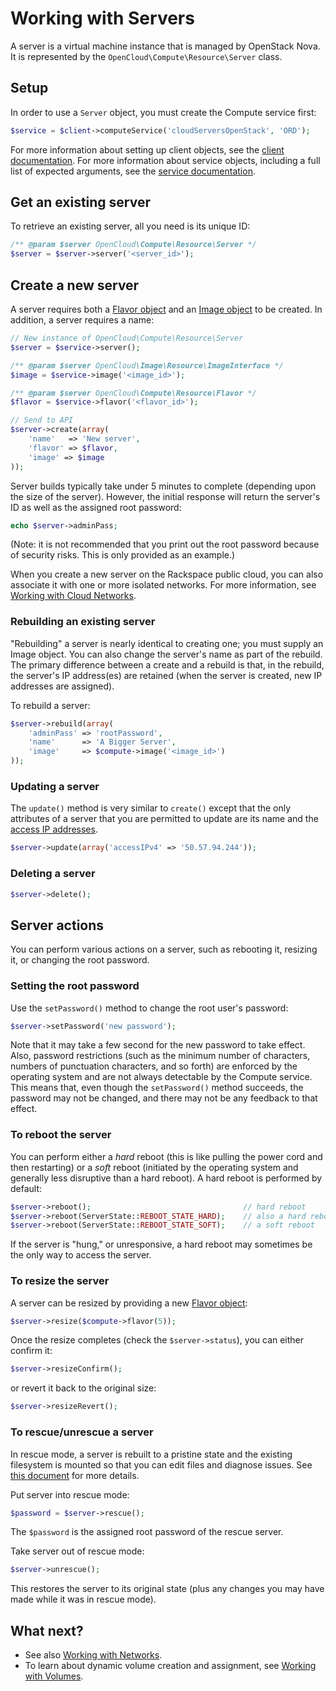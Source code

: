 Working with Servers
====================

A server is a virtual machine instance that is managed by OpenStack Nova. It is
represented by the `OpenCloud\Compute\Resource\Server` class.

## Setup

In order to use a `Server` object, you must create the Compute service first:

```php
$service = $client->computeService('cloudServersOpenStack', 'ORD');
```

For more information about setting up client objects, see the
[client documentation](Clients.md). For more information about service objects,
including a full list of expected arguments, see the
[service documentation](Services.md).

## Get an existing server

To retrieve an existing server, all you need is its unique ID:

```php
/** @param $server OpenCloud\Compute\Resource\Server */
$server = $server->server('<server_id>');
```

## Create a new server

A server requires both a [Flavor object](flavors.md) and an
[Image object](images.md) to be created. In addition, a server requires a name:

```php
// New instance of OpenCloud\Compute\Resource\Server
$server = $service->server();

/** @param $server OpenCloud\Image\Resource\ImageInterface */
$image = $service->image('<image_id>');

/** @param $server OpenCloud\Compute\Resource\Flavor */
$flavor = $service->flavor('<flavor_id>');

// Send to API
$server->create(array(
    'name'   => 'New server',
    'flavor' => $flavor,
    'image' => $image
));
```

Server builds typically take under 5 minutes to complete (depending upon the size
of the server). However, the initial response will return the server's ID as
well as the assigned root password:

```php
echo $server->adminPass;
```

(Note: it is not recommended that you print out the root password because of
security risks. This is only provided as an example.)

When you create a new server on the Rackspace public cloud, you can also
associate it with one or more isolated networks. For more information, see
[Working with Cloud Networks](networks.md).

### Rebuilding an existing server

"Rebuilding" a server is nearly identical to creating one; you must supply
an Image object. You can also change the server's name as part of the rebuild.
The primary difference between a create and a rebuild is that, in the rebuild,
the server's IP address(es) are retained (when the server is created, new IP
addresses are assigned).

To rebuild a server:

```php
$server->rebuild(array(
    'adminPass' => 'rootPassword',
    'name'      => 'A Bigger Server',
    'image'     => $compute->image('<image_id>')
));
```

### Updating a server

The `update()` method is very similar to `create()` except that the only
attributes of a server that you are permitted to update are its name and
the [access IP addresses](accessip.md).

```php
$server->update(array('accessIPv4' => '50.57.94.244'));
```

### Deleting a server

```php
$server->delete();
```

## Server actions

You can perform various actions on a server, such as rebooting it, resizing
it, or changing the root password.

### Setting the root password

Use the `setPassword()` method to change the root user's password:

```php
$server->setPassword('new password');
```

Note that it may take a few second for the new password to take effect. Also,
password restrictions (such as the minimum number of characters, numbers of
punctuation characters, and so forth) are enforced by the operating system and are
not always detectable by the Compute service. This means that, even though
the `setPassword()` method succeeds, the password may not be changed, and
there may not be any feedback to that effect.

### To reboot the server

You can perform either a *hard* reboot (this is like pulling the power cord
and then restarting) or a *soft* reboot (initiated by the operating system
and generally less disruptive than a hard reboot). A hard reboot is
performed by default:

```php
$server->reboot();                                  // hard reboot
$server->reboot(ServerState::REBOOT_STATE_HARD);    // also a hard reboot
$server->reboot(ServerState::REBOOT_STATE_SOFT);    // a soft reboot
```

If the server is "hung," or unresponsive, a hard reboot may sometimes be
the only way to access the server.

### To resize the server

A server can be resized by providing a new [Flavor object](flavors.md):

```php
$server->resize($compute->flavor(5));
```

Once the resize completes (check the `$server->status`), you can either
confirm it:

```php
$server->resizeConfirm();
```

or revert it back to the original size:

```php
$server->resizeRevert();
```

### To rescue/unrescue a server

In rescue mode, a server is rebuilt to a pristine state and the existing
filesystem is mounted so that you can edit files and diagnose issues.
See [this document](http://docs.rackspace.com/servers/api/v2/cs-devguide/content/rescue_mode.html)
for more details.

Put server into rescue mode:

```php
$password = $server->rescue();
```

The `$password` is the assigned root password of the rescue server.

Take server out of rescue mode:

```php
$server->unrescue();
```

This restores the server to its original state (plus any changes you may have
made while it was in rescue mode).

## What next?

* See also [Working with Networks](networks.md).
* To learn about dynamic
  volume creation and assignment, see
  [Working with Volumes](volumes.md).


